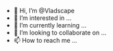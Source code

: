 - 👋 Hi, I’m @Vladscape
- 👀 I’m interested in ...
- 🌱 I’m currently learning ...
- 💞️ I’m looking to collaborate on ...
- 📫 How to reach me ...

<!---
Vladscape/Vladscape is a ✨ special ✨ repository because its `README.md` (this file) appears on your GitHub profile.
You can click the Preview link to take a look at your changes.
--->

